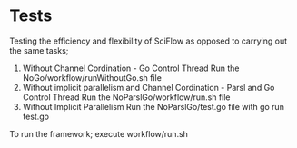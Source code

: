 # Tests
Testing the efficiency and flexibility of SciFlow as opposed to carrying out the same tasks;
1) Without Channel Cordination - Go Control Thread
   Run the NoGo/workflow/runWithoutGo.sh file 
2) Without implicit parallelism and Channel Cordination - Parsl and Go Control Thread
   Run the NoParslGo/workflow/run.sh file 
3) Without Implicit Parallelism
   Run the NoParslGo/test.go file with
    go run test.go

To run the framework; execute workflow/run.sh
